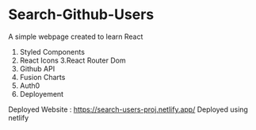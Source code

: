 # Search-Github-Users
A simple webpage created to learn React

1. Styled Components
2. React Icons
3.React Router Dom
4. Github API
5. Fusion Charts
6. Auth0
7. Deployement

Deployed Website : https://search-users-proj.netlify.app/
Deployed using netlify
